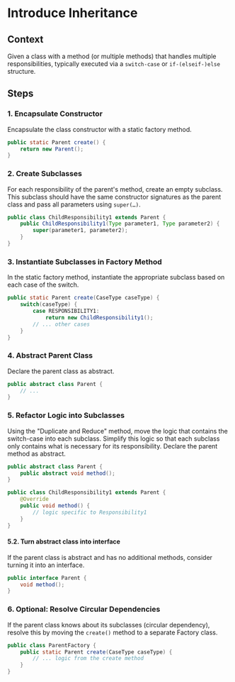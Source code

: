 # Introduce Inheritance

## Context
Given a class with a method (or multiple methods) that handles multiple responsibilities, typically executed via a `switch-case` or `if-(elseif-)else` structure.

## Steps

### 1. Encapsulate Constructor
Encapsulate the class constructor with a static factory method.

```java
public static Parent create() {
    return new Parent();
}
```

### 2. Create Subclasses
For each responsibility of the parent's method, create an empty subclass. This subclass should have the same constructor signatures as the parent class and pass all parameters using `super(…)`.

```java
public class ChildResponsibility1 extends Parent {
    public ChildResponsibility1(Type parameter1, Type parameter2) {
        super(parameter1, parameter2);
    }
}
```

### 3. Instantiate Subclasses in Factory Method
In the static factory method, instantiate the appropriate subclass based on each case of the switch.

```java
public static Parent create(CaseType caseType) {
    switch(caseType) {
        case RESPONSIBILITY1:
            return new ChildResponsibility1();
        // ... other cases
    }
}
```

### 4. Abstract Parent Class
Declare the parent class as abstract.

```java
public abstract class Parent {
    // ...
}
```

### 5. Refactor Logic into Subclasses
Using the "Duplicate and Reduce" method, move the logic that contains the switch-case into each subclass. Simplify this logic so that each subclass only contains what is necessary for its responsibility. Declare the parent method as abstract.

```java
public abstract class Parent {
    public abstract void method();
}

public class ChildResponsibility1 extends Parent {
    @Override
    public void method() {
        // logic specific to Responsibility1
    }
}
```

#### 5.2. Turn abstract class into interface
If the parent class is abstract and has no additional methods, consider turning it into an interface.

```java
public interface Parent {
    void method();
}
```

### 6. Optional: Resolve Circular Dependencies
If the parent class knows about its subclasses (circular dependency), resolve this by moving the `create()` method to a separate Factory class.

```java
public class ParentFactory {
    public static Parent create(CaseType caseType) {
        // ... logic from the create method
    }
}
```
 

